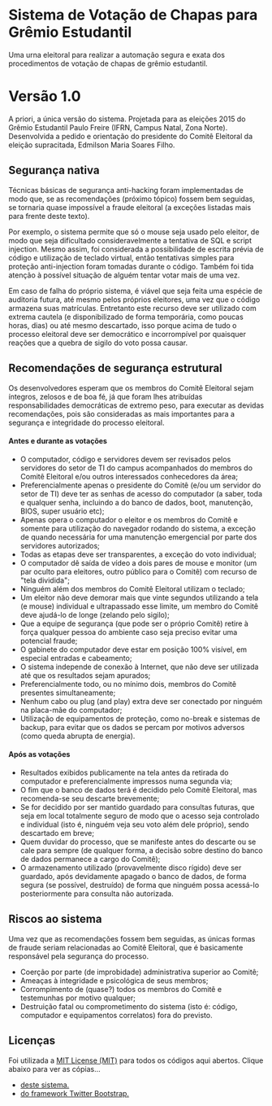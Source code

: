 # Sistema de Votação de Chapas para Grêmio Estudantil
<p>
Uma urna eleitoral para realizar a automação segura e exata dos procedimentos de votação de chapas
de grêmio estudantil.
</p>

<h1>Versão 1.0</h1>
<p>A priori, a única versão do sistema. Projetada para as 
eleições 2015 do Grêmio Estudantil Paulo Freire (IFRN, Campus Natal, Zona Norte). 
Desenvolvida a pedido e orientação do presidente do Comitê Eleitoral da eleição 
supracitada, Edmilson Maria Soares Filho.</p>

<h2>Segurança nativa</h2>
<p>Técnicas básicas de segurança anti-hacking foram implementadas de modo que, se as 
recomendações (próximo tópico) fossem bem seguidas, se tornaria quase impossível
a fraude eleitoral (a exceções listadas mais para frente deste texto).</p>
<p>Por exemplo, o sistema permite que só o mouse seja usado pelo eleitor, de modo que
seja dificultado consideravelmente a tentativa de SQL e script injection. Mesmo assim,
foi considerada a possibilidade de escrita prévia de código e utilização de teclado virtual, 
então tentativas simples para proteção anti-injection foram tomadas durante o código. Também
foi tida atenção à possível situação de alguém tentar votar mais de uma vez.</p>
<p>Em caso de falha do próprio sistema, é viável que seja feita uma espécie de auditoria futura,
até mesmo pelos próprios eleitores, uma vez que o código armazena suas matrículas.
Entretanto este recurso deve ser utilizado com extrema cautela (e disponibilizado de
forma temporária, como poucas horas, dias) ou até mesmo descartado, isso porque acima de tudo o processo
eleitoral deve ser democrático e incorrompível por quaisquer reações que a quebra de 
sigilo do voto possa causar.</p>

<h2>Recomendações de segurança estrutural</h2>
<p>Os desenvolvedores esperam que os membros do Comitê Eleitoral sejam íntegros, zelosos e de boa fé, já que foram
lhes atribuídas responsabilidades democráticas de extremo peso, para executar as devidas
recomendações, pois são consideradas as mais importantes para a segurança e integridade do processo eleitoral.</p>
<h4>Antes e durante as votações</h4>
<ul>
<li>O computador, código e servidores devem ser revisados pelos servidores do setor de TI do campus acompanhados
do membros do Comitê Eleitoral e/ou outros interessados conhecedores da área;</li>
<li>Preferencialmente apenas o presidente do Comitê (e/ou um servidor do setor de TI) deve ter as senhas de acesso
do computador (a saber, toda e qualquer senha, incluindo a do banco de dados, boot, manutenção, BIOS, super 
usuário etc);</li>
<li>Apenas opera o computador o eleitor e os membros do Comitê e somente para utilização do navegador rodando
do sistema, a exceção de quando necessária for uma manutenção emergencial por parte dos servidores autorizados;</li>
<li>Todas as etapas deve ser transparentes, a exceção do voto individual;</li>
<li>O computador dê saída de vídeo a dois pares de mouse e monitor (um par oculto para eleitores, outro público
para o Comitê) com recurso de "tela dividida";</li>
<li>Ninguém além dos membros do Comitê Eleitoral utilizam o teclado;</li>
<li>Um eleitor não deve demorar mais que vinte segundos utilizando a tela (e mouse) individual e ultrapassado esse
limite, um membro do Comitê deve ajudá-lo de longe (zelando pelo sigilo);</li>
<li>Que a equipe de segurança (que pode ser o próprio Comitê) retire à força qualquer pessoa do ambiente caso seja
preciso evitar uma potencial fraude;</li>
<li>O gabinete do computador deve estar em posição 100% visível, em especial entradas e cabeamento;</li>
<li>O sistema independe de conexão à Internet, que não deve ser utilizada até que os resultados sejam apurados;</li>
<li>Preferencialmente todo, ou no mínimo dois, membros do Comitê presentes simultaneamente;</li>
<li>Nenhum cabo ou plug (and play) extra deve ser conectado por ninguém na placa-mãe do computador;</li>
<li>Utilização de equipamentos de proteção, como no-break e sistemas de backup, para evitar que os
dados se percam por motivos adversos (como queda abrupta de energia).</li>
</ul>
<h4>Após as votações</h4>
<ul>
<li>Resultados exibidos publicamente na tela antes da retirada do computador e
preferencialmente impressos numa segunda via;</li>
<li>O fim que o banco de dados terá é decidido pelo Comitê Eleitoral, mas recomenda-se seu descarte brevemente;</li>
<li>Se for decidido por ser mantido guardado para consultas futuras, que seja em local totalmente seguro de modo
que o acesso seja controlado e individual (isto é, ninguém veja seu voto além dele próprio), sendo descartado em
breve;</li>
<li>Quem duvidar do processo, que se manifeste antes do descarte ou se cale para sempre (de qualquer forma,
a decisão sobre destino do banco de dados permanece a cargo do Comitê);</li>
<li>O armazenamento utilizado (provavelmente disco rígido) deve ser guardado, após devidamente apagado o banco de
dados, de forma segura (se possível, destruído) de forma que ninguém possa acessá-lo posteriormente para 
consulta não autorizada.</li>
</ul>

<h2>Riscos ao sistema</h2>
<p>Uma vez que as recomendações fossem bem seguidas, as únicas formas de fraude 
seriam relacionadas ao Comitê Eleitoral, que é basicamente responsável pela segurança do processo.
<ul>
<li>Coerção por parte (de improbidade) administrativa superior ao Comitê;</li>
<li>Ameaças à integridade e psicológica de seus membros;</li>
<li>Corrompimento de (quase?) todos os membros do Comitê e testemunhas por motivo qualquer;</li>
<li>Destruição fatal ou comprometimento do sistema (isto é: código, computador e equipamentos correlatos)
fora do previsto.</li>
</ul>
</p>

<h2>Licenças</h2>
<p>Foi utilizada a <a href="https://opensource.org/licenses/MIT">MIT License (MIT)</a> para todos os códigos aqui abertos. Clique abaixo para ver as cópias...<br/>
<ul>
<li><a href="LICENSE.md">deste sistema.</a></li>
<li><a href="http://getbootstrap.com/getting-started/#license-faqs">do framework Twitter Bootstrap.</a></li>
</ul>
</p>
